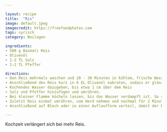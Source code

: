 ```yaml
---

layout: recipe
title:  "Ris"
image: default.jpeg
imagecredit: https://freefoodphotos.com
tags: syrisch
category: Beilagen

ingredients:
- 500 g Basmati Reis
- Olivenöl
- 1-2 TL Salz
- 1-2 TL Pfeffer

directions:
- Den Reis mehrmals waschen und 20 - 30 Minuten in kühlem, frische Wasser quellen lassen
- Anschließend den Reis kurz in 6 EL Olivenöl nabraten, sodass er glänzt. (max 2 Minuten)
- Kochendes Wasser dazugeben, bis etwa 1 cm über dem Reis
- Salz und Pfeffer hinzufügen und umrühren.
- Bei kleiner Flamme köcheln lassen, bis das Wasser verdampft ist. So selten wir möglich den Deckel öffnen und nicht umrühren
- Zuletzt Reis einmal umrühren, vom Herd nehmen und nochmal für 2 Minuten mit geschlossenem Deckel stehen lassen.
- Anschließend auf Blech oder in einer Auflaufform verteil, damit der Reis nicht zusammenklebt

---
```


Kochzeit verlängert sich bei mehr Reis.
